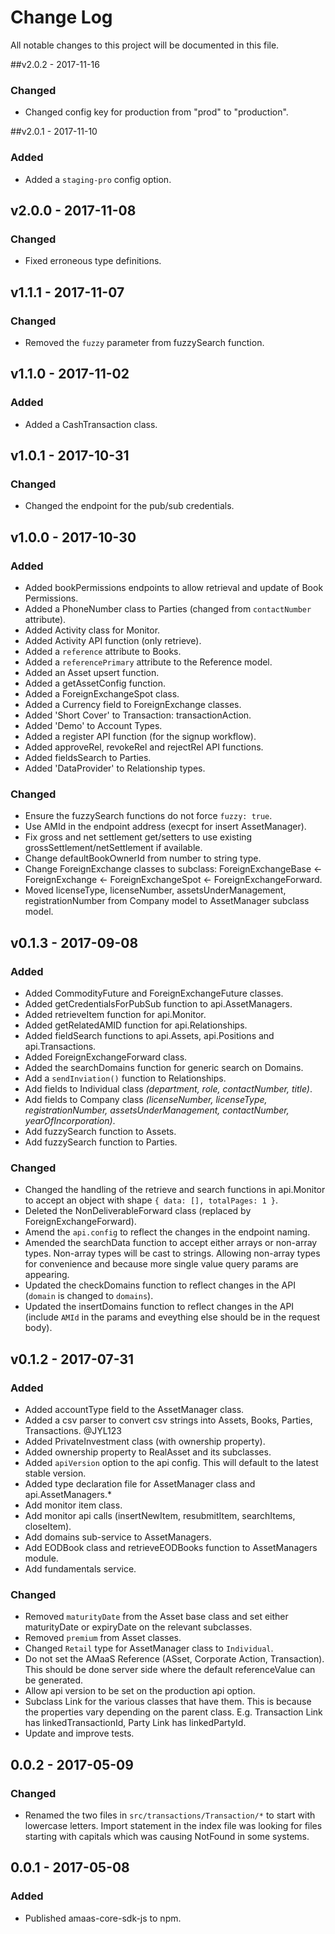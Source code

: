 # Change Log
All notable changes to this project will be documented in this file.

##v2.0.2 - 2017-11-16
### Changed
- Changed config key for production from "prod" to "production".

##v2.0.1 - 2017-11-10
### Added
- Added a `staging-pro` config option.

## v2.0.0 - 2017-11-08
### Changed
- Fixed erroneous type definitions.

## v1.1.1 - 2017-11-07
### Changed
- Removed the `fuzzy` parameter from fuzzySearch function.

## v1.1.0 - 2017-11-02
### Added
- Added a CashTransaction class.

## v1.0.1 - 2017-10-31
### Changed
- Changed the endpoint for the pub/sub credentials.

## v1.0.0 - 2017-10-30
### Added
- Added bookPermissions endpoints to allow retrieval and update of Book Permissions.
- Added a PhoneNumber class to Parties (changed from `contactNumber` attribute).
- Added Activity class for Monitor.
- Added Activity API function (only retrieve).
- Added a `reference` attribute to Books.
- Added a `referencePrimary` attribute to the Reference model.
- Added an Asset upsert function.
- Added a getAssetConfig function.
- Added a ForeignExchangeSpot class.
- Added a Currency field to ForeignExchange classes.
- Added 'Short Cover' to Transaction: transactionAction.
- Added 'Demo' to Account Types.
- Added a register API function (for the signup workflow).
- Added approveRel, revokeRel and rejectRel API functions.
- Added fieldsSearch to Parties.
- Added 'DataProvider' to Relationship types.

### Changed
- Ensure the fuzzySearch functions do not force `fuzzy: true`.
- Use AMId in the endpoint address (execpt for insert AssetManager).
- Fix gross and net settlement get/setters to use existing grossSettlement/netSettlement if available.
- Change defaultBookOwnerId from number to string type.
- Change ForeignExchange classes to subclass: ForeignExchangeBase <- ForeignExchange <- ForeignExchangeSpot <- ForeignExchangeForward.
- Moved licenseType, licenseNumber, assetsUnderManagement, registrationNumber from Company model to AssetManager subclass model.

## v0.1.3 - 2017-09-08
### Added
- Added CommodityFuture and ForeignExchangeFuture classes.
- Added getCredentialsForPubSub function to api.AssetManagers.
- Added retrieveItem function for api.Monitor.
- Added getRelatedAMID function for api.Relationships.
- Added fieldSearch functions to api.Assets, api.Positions and api.Transactions.
- Added ForeignExchangeForward class.
- Added the searchDomains function for generic search on Domains.
- Add a `sendInviation()` function to Relationships.
- Add fields to Individual class *(department, role, contactNumber, title)*.
- Add fields to Company class *(licenseNumber, licenseType, registrationNumber, assetsUnderManagement, contactNumber, yearOfIncorporation)*.
- Add fuzzySearch function to Assets.
- Add fuzzySearch function to Parties.

### Changed
- Changed the handling of the retrieve and search functions in api.Monitor to accept an object with shape `{ data: [], totalPages: 1 }`.
- Deleted the NonDeliverableForward class (replaced by ForeignExchangeForward).
- Amend the `api.config` to reflect the changes in the endpoint naming.
- Amended the searchData function to accept either arrays or non-array types. Non-array types will be cast to strings. Allowing non-array types for convenience and because more single value query params are appearing.
- Updated the checkDomains function to reflect changes in the API (`domain` is changed to `domains`).
- Updated the insertDomains function to reflect changes in the API (include `AMId` in the params and eveything else should be in the request body).

## v0.1.2 - 2017-07-31
### Added
- Added accountType field to the AssetManager class.
- Added a csv parser to convert csv strings into Assets, Books, Parties, Transactions. @JYL123
- Added PrivateInvestment class (with ownership property).
- Added ownership property to RealAsset and its subclasses.
- Added `apiVersion` option to the api config. This will default to the latest stable version.
- Added type declaration file for AssetManager class and api.AssetManagers.*
- Add monitor item class.
- Add monitor api calls (insertNewItem, resubmitItem, searchItems, closeItem).
- Add domains sub-service to AssetManagers.
- Add EODBook class and retrieveEODBooks function to AssetManagers module.
- Add fundamentals service.

### Changed
- Removed `maturityDate` from the Asset base class and set either maturityDate or expiryDate on the relevant subclasses.
- Removed `premium` from Asset classes.
- Changed `Retail` type for AssetManager class to `Individual`.
- Do not set the AMaaS Reference (ASset, Corporate Action, Transaction). This should be done server side where the default referenceValue can be generated.
- Allow api version to be set on the production api option.
- Subclass Link for the various classes that have them. This is because the properties vary depending on the parent class. E.g. Transaction Link has linkedTransactionId, Party Link has linkedPartyId.
- Update and improve tests.

## 0.0.2 - 2017-05-09
### Changed
- Renamed the two files in `src/transactions/Transaction/*` to start with lowercase letters. Import statement in the index file was looking for files starting with capitals which was causing NotFound in some systems.

## 0.0.1 - 2017-05-08
### Added
- Published amaas-core-sdk-js to npm.
